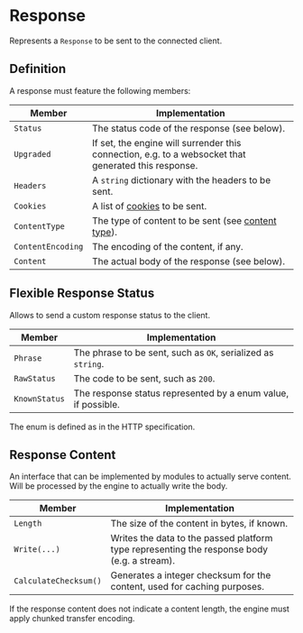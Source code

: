 # Response

Represents a `Response` to be sent to the connected client.

## Definition

A response must feature the following members:

| Member | Implementation |
|---|---|
| `Status` | The status code of the response (see below). |
| `Upgraded` | If set, the engine will surrender this connection, e.g. to a websocket that generated this response. |
| `Headers` | A `string` dictionary with the headers to be sent. |
| `Cookies` | A list of [cookies](./Cookie.md) to be sent. |
| `ContentType` | The type of content to be sent (see [content type](./ContentType.md)). |
| `ContentEncoding` | The encoding of the content, if any. |
| `Content` | The actual body of the response (see below). |

## Flexible Response Status

Allows to send a custom response status to the client.

| Member | Implementation |
|---|---|
| `Phrase` | The phrase to be sent, such as `OK`, serialized as `string`. |
| `RawStatus` | The code to be sent, such as `200`. |
| `KnownStatus` | The response status represented by a enum value, if possible. |

The enum is defined as in the HTTP specification.

## Response Content

An interface that can be implemented by modules to actually serve content.
Will be processed by the engine to actually write the body.

| Member | Implementation |
|---|---|
| `Length` | The size of the content in bytes, if known. |
| `Write(...)` | Writes the data to the passed platform type representing the response body (e.g. a stream). | 
| `CalculateChecksum()` | Generates a integer checksum for the content, used for caching purposes. |

If the response content does not indicate a content length, the engine must apply chunked transfer encoding.